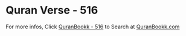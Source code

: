 # Quran Verse - 516 

For more infos, Click [QuranBookk - 516](https://www.quranbookk.com/quran/search?q=516) to Search at [QuranBookk.com](http://quranbookk.com/)